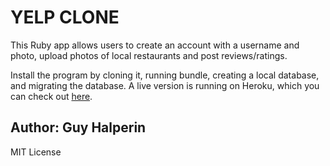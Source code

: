 YELP CLONE
===================================

This Ruby app allows users to create an account with a username and photo, upload photos of local restaurants and post reviews/ratings.

Install the program by cloning it, running bundle, creating a local database, and migrating the database.  A live version is running on Heroku, which you can check out [here](yelp-clone-epicodus.herokuapp.com/).

Author: Guy Halperin
-------------------

MIT License
